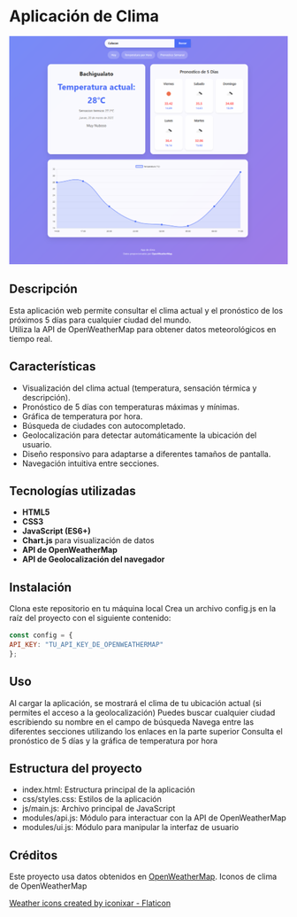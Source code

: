 # Aplicación de Clima  

![Vista previa de la aplicación](assets/screenshot.png)  

## Descripción  
Esta aplicación web permite consultar el clima actual y el pronóstico de los próximos 5 días para cualquier ciudad del mundo.  
Utiliza la API de OpenWeatherMap para obtener datos meteorológicos en tiempo real.  

## Características  
- Visualización del clima actual (temperatura, sensación térmica y descripción).  
- Pronóstico de 5 días con temperaturas máximas y mínimas.  
- Gráfica de temperatura por hora.  
- Búsqueda de ciudades con autocompletado.  
- Geolocalización para detectar automáticamente la ubicación del usuario.  
- Diseño responsivo para adaptarse a diferentes tamaños de pantalla.  
- Navegación intuitiva entre secciones.  

## Tecnologías utilizadas  
- **HTML5**  
- **CSS3**  
- **JavaScript (ES6+)**  
- **Chart.js** para visualización de datos  
- **API de OpenWeatherMap**  
- **API de Geolocalización del navegador**  

## Instalación

Clona este repositorio en tu máquina local
Crea un archivo config.js en la raíz del proyecto con el siguiente contenido:

```js
const config = {
API_KEY: "TU_API_KEY_DE_OPENWEATHERMAP"
};
```

## Uso

Al cargar la aplicación, se mostrará el clima de tu ubicación actual (si permites el acceso a la geolocalización)
Puedes buscar cualquier ciudad escribiendo su nombre en el campo de búsqueda
Navega entre las diferentes secciones utilizando los enlaces en la parte superior
Consulta el pronóstico de 5 días y la gráfica de temperatura por hora

## Estructura del proyecto

- index.html: Estructura principal de la aplicación
- css/styles.css: Estilos de la aplicación
- js/main.js: Archivo principal de JavaScript
- modules/api.js: Módulo para interactuar con la API de OpenWeatherMap
- modules/ui.js: Módulo para manipular la interfaz de usuario



## Créditos

Este proyecto usa datos obtenidos en [OpenWeatherMap](https://openweathermap.org/).
Iconos de clima de OpenWeatherMap

<a href="https://www.flaticon.com/free-icons/weather" title="weather icons">Weather icons created by iconixar - Flaticon</a>
